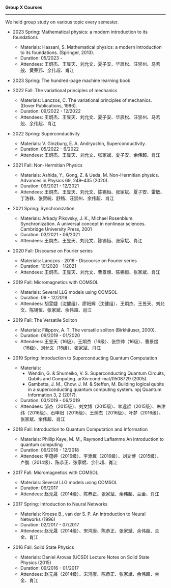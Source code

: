 **Group X Courses**

***

We held group study on various topic every semester. 

* 2023 Spring: Mathematical physics: a modern introduction to its foundations 
    - Materials: Hassani, S. Mathematical physics: a modern introduction to its foundations. (Springer, 2013).
    - Duration: 05/2023 - 
    - Attendees:  王炯杰、王昱天、刘允文、夏子安、华辰松、汪崇州、马若般、黄荣郅、余伟超、肖江

* 2023 Spring: The hundred-page machine learning book 

* 2022 Fall: The variational principles of mechanics
    - Materials: Lanczos, C. The variational principles of mechanics. (Dover Publications, 1986).
    - Duration: 09/2022 - 12/2022
    - Attendees:  王炯杰、王昱天、刘允文、夏子安、华辰松、汪崇州、马若般、余伟超、肖江

* 2022 Spring: Superconductivity
    - Materials: V. Ginzburg, E. A. Andryushin, Superconductivity.
    - Duration: 05/2022 - 6/2022
    - Attendees:  王炯杰、王昱天、刘允文、张家斌、夏子安、余伟超、肖江

* 2021 Fall: Non-Hermitian Physics
    - Materials: Ashida, Y., Gong, Z. & Ueda, M. Non-Hermitian physics. Advances in Physics 69, 249–435 (2020).
    - Duration: 09/2021 - 12/2021
    - Attendees:  王炯杰、王昱天、刘允文、陈锡恒、张家斌、夏子安、雷敏、丁浩轶、张贺皖、舒畅、汪崇州、余伟超、肖江

* 2021 Spring: Synchronization
    - Materials: Arkady Pikovsky, J. K., Michael Rosenblum.  Synchronization. A universal concept in nonlinear sciences. Cambridge University Press, 2001
    - Duration: 03/2021 - 06/2021
    - Attendees:  王炯杰、王昱天、刘允文、陈锡恒、张家斌、肖江

* 2020 Fall: Discourse on Fourier series
    - Materials: Lanczos - 2016 - Discourse on Fourier series
    - Duration: 10/2020 - 1/2021
    - Attendees:  王炯杰、王昱天、刘允文、曹景煜、陈锡恒、张家斌、肖江

* 2019 Fall: Micromagnetics with COMSOL
    - Materials: Several LLG models using COMSOL
    - Duration: 09 - 12/2019
    - Attendees:  胡雯婕（沈健组）、廖阳辉（沈健组）、王炯杰、王昱天、刘允文、陈锡恒、张家斌、余伟超、肖江

* 2019 Fall: The Versatile Soliton
    - Materials: Filippov, A. T.  The versatile soliton (Birkhäuser, 2000).
    - Duration: 09/2019 - 01/2020
    - Attendees:  王昱天（16级）、王炯杰（16级）、张宗帅（16级）、曹景煜（16级）、刘允文（16级）、张家斌、肖江

* 2019 Spring: Introduction to Superconducting Quantum Computation
    - Materials: 
        - Wendin, G. & Shumeiko, V. S.  Superconducting Quantum Circuits, Qubits and Computing. arXiv:cond-mat/0508729 (2005).
        - Gambetta, J. M., Chow, J. M. & Steffen, M. Building logical qubits in a superconducting quantum computing system. npj Quantum Information 3, 2 (2017).
    - Duration: 03/2019 - 06/2019
    - Attendees:  邹杰（2015级）、刘文博（2015级）、羊远哲（2015级）、朱津纬（2016级）、石申阳（2016级）、王炯杰（2016级）、叶梦（2016级）、张家斌、余伟超、肖江

* 2018 Fall: Introduction to Quantum Computation and Information
    - Materials: Phillip Kaye, M. M., Raymond Laflamme An introduction to quantum computing
    - Duration: 09/2018 - 12/2018
    - Attendees:  李蕴婷（2016级）、李添翼（2016级）、刘文博（2015级）、卢鹏（2014级）、陈恭正、张家斌、余伟超、肖江

* 2017 Fall: Micromagnetics with COMSOL
    - Materials: Several LLG models using COMSOL
    - Duration: 09/2017
    - Attendees:  赵元晟（2014级）、陈恭正、张家斌、余伟超、兰金、肖江

* 2017 Spring: Introduction to Neural Networks
    - Materials: Kroese B.,  van der S. P.  An Introduction to Neural Networks  (1996)
    - Duration: 02/2017 - 07/2017
    - Attendees:  赵元晟（2014级）、宋鸿康、陈恭正、张家斌、余伟超、兰金、肖江

* 2016 Fall: Solid State Physics
    - Materials: Daniel Arovas (UCSD) Lecture Notes on Solid State Physics (2015)
    - Duration: 09/2016 - 01/2017
    - Attendees:  赵元晟（2014级）、宋鸿康、陈恭正、张家斌、余伟超、兰金、肖江